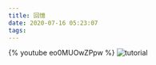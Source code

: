 ```yaml
---
title: 回憶
date: 2020-07-16 05:23:07
tags:
---
```


{% youtube eo0MUOwZPpw %}
![tutorial](./images/1.png)
